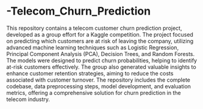 # -Telecom_Churn_Prediction
This repository contains a telecom customer churn prediction project, developed as a group effort for a Kaggle competition. The project focused on predicting which customers are at risk of leaving the company, utilizing advanced machine learning techniques such as Logistic Regression, Principal Component Analysis (PCA), Decision Trees, and Random Forests. The models were designed to predict churn probabilities, helping to identify at-risk customers effectively. The group also generated valuable insights to enhance customer retention strategies, aiming to reduce the costs associated with customer turnover. The repository includes the complete codebase, data preprocessing steps, model development, and evaluation metrics, offering a comprehensive solution for churn prediction in the telecom industry.
